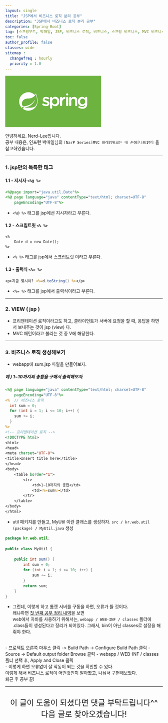 ```yaml
---
layout: single
title: "JSP에서 비즈니스 로직 분리 공부"
description: "JSP에서 비즈니스 로직 분리 공부"
categories: [Spring-Boot]
tag: [스프링부트, 박매일, JSP, 비즈니스 로직, 비즈니스, 스프링 비즈니스, MVC 비즈니스, MVC business]
toc: false
author_profile: false
classes: wide
sitemap :
  changefreq : hourly
  priority : 1.0
---
```


![](/assets/img/etc/javaspring.png)

안녕하세요. Nerd-Lee입니다.<br>
공부 내용은, 인프런 박매일님의
`[NarP Series]MVC 프레임워크는 내 손에[나프1탄]` 을 참고하였습니다.

---

### 1. jsp만의 독특한 태그

#### 1.1 - 지시자 `<%@ %>`

```jsp
<%@page import="java.util.Date"%>
<%@ page language="java" contentType="text/html; charset=UTF-8"
	pageEncoding="UTF-8"%>
```

- `<%@ %>` 태그를 jsp에선 지시자라고 부른다.

#### 1.2 - 스크립트릿 `<% %>`

```
<%
	Date d = new Date();
%>
```

- `<% %>` 태그를 jsp에서 스크립트릿 이라고 부른다.

#### 1.3 - 출력식 `<%= %>`

```jsp
<p>지금 몇시야? <%=d.toString() %></p>
```

- `<%= %>` 태그를 jsp에서 출력식이라고 부른다.

---

### 2. VIEW ( jsp )

- 프리젠테이션 로직이라고도 하고, 클라이언트가 서버에 요청을 할 때, 응답을 하면서 보내주는 것이 jsp (view) 다.<br>
- MVC 패턴이라고 불리는 것 중 V에 해당한다.

---

### 3. 비즈니스 로직 생성해보기

- webapp에 sum.jsp 파일을 만들어보자.

##### 예 ) 1~10까지의 총합을 구해서 출력해보자.
```jsp
<%@ page language="java" contentType="text/html; charset=UTF-8"
	pageEncoding="UTF-8"%>
<%  // 비즈니스 로직
  int sum = 0;
  for (int i = 1; i <= 10; i++) {
	sum += i;
  }
%>
<!-- 프리젠테이션 로직 -->
<!DOCTYPE html>
<html>
<head>
<meta charset="UTF-8">
<title>Insert title here</title>
</head>
<body>
	<table border="1">
		<tr>
			<td>1~10까지의 총합</td>
			<td><%=sum%></td>
		</tr>
	</table>
</body>
</html>
```

- util 패키지를 만들고, MyUtil 이란 클래스를 생성하자.
`src / kr.web.util (package) / MyUtil.java` 생성

```java
package kr.web.util;

public class MyUtil {
	
	public int sum() {
		int sum = 0;
		for (int i = 1; i <= 10; i++) {
			sum += i;
		}
		return sum;
	}
}
```
- 그런데, 이렇게 하고 톰캣 서버를 구동을 하면, 오류가 뜰 것이다.<br>
왜냐하면 [첫 번째 공부 정리 내역](/spring-boot/0003/)을 보면<br>
web에서 자바를 사용하기 위해서는, `webapp / WEB-INF / classes` 폴더에<br>
.class들이 생성된다고 정리가 되어있다. 그래서, bin이 아닌 classes로 설정을 해줘야 한다.<br>
<br>
- 프로젝트 오른쪽 마우스 클릭 -> Build Path -> Configure Build Path 클릭
- Source -> Default output folder Browse 클릭
- webapp / WEB-INF / classes 폴더 선택 후, Apply and Close 클릭
<br>
- 이렇게 하면 오류없이 잘 작동이 되는 것을 확인할 수 있다.<br>
이렇게 해서 비즈니스 로직이 어떤것인지 알아봤고, 나눠서 구현해보았다.<br>
퇴근 후 공부 끝!

---

<br>

<div style="font-size:25px; text-align:center">
이 글이 도움이 되셨다면 댓글 부탁드립니다^^<br>
다음 글로 찾아오겠습니다!

</div>

